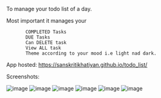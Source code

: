 To manage your todo list of a day.

Most important it manages your 

           COMPLETED Tasks
           DUE Tasks
           Can DELETE task
           View ALL task
           Theme according to your mood i.e light nad dark.
           

App hosted: https://sanskritikhatiyan.github.io/todo_list/

Screenshots:

![image](https://user-images.githubusercontent.com/77928911/179045486-b7d1751b-3264-4b4f-bb05-2b7dfeea84ce.png)
![image](https://user-images.githubusercontent.com/77928911/179045796-8a694381-a6df-4905-8f2d-e044fc555fdd.png)
![image](https://user-images.githubusercontent.com/77928911/179045928-bdf21105-1871-4690-a1d7-c0a8e139660c.png)
![image](https://user-images.githubusercontent.com/77928911/179045984-449d72ec-8bd7-4734-8eee-5fd98621f22c.png)
![image](https://user-images.githubusercontent.com/77928911/179046020-143ada24-229b-4133-83fb-d859c6698c91.png)
![image](https://user-images.githubusercontent.com/77928911/179046070-a6397426-67cf-42bb-89bf-3a370371fe16.png)
